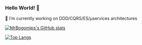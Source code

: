 ### Hello World! 👋

🔭 I’m currently working on DDD/CQRS/ES/µservices architectures


[![MrBogomips's GitHub stats](https://github-readme-stats.vercel.app/api?username=mrbogomips&show_icons=true&count_private=true&border_radius=0)](https://github.com/MrBogomips)

[![Top Langs](https://github-readme-stats.vercel.app/api/top-langs/?username=mrbogomips&layout=compact&langs_count=8&border_radius=0&hide=javascript,html,css,php,ejs)](https://github.com/MrBogomips)
